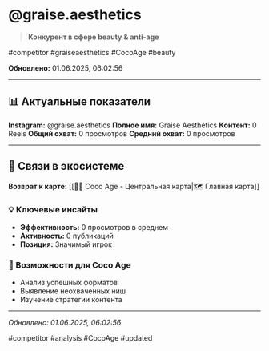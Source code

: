 # @graise.aesthetics

> **Конкурент в сфере beauty & anti-age**

#competitor #graiseaesthetics #CocoAge #beauty

**Обновлено:** 01.06.2025, 06:02:56

---

## 📊 Актуальные показатели

**Instagram:** @graise.aesthetics
**Полное имя:** Graise Aesthetics
**Контент:** 0 Reels
**Общий охват:** 0 просмотров
**Средний охват:** 0 просмотров

---

## 🔗 Связи в экосистеме

**Возврат к карте:** [[🥥✨ Coco Age - Центральная карта|🗺️ Главная карта]]

### 💡 Ключевые инсайты
- **Эффективность:** 0 просмотров в среднем
- **Активность:** 0 публикаций
- **Позиция:** Значимый игрок

### 🎯 Возможности для Coco Age
- Анализ успешных форматов
- Выявление неохваченных ниш
- Изучение стратегии контента

---

*Обновлено: 01.06.2025, 06:02:56*

#competitor #analysis #CocoAge #updated